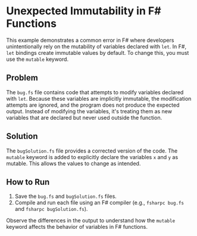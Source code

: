 # Unexpected Immutability in F# Functions

This example demonstrates a common error in F# where developers unintentionally rely on the mutability of variables declared with `let`.  In F#, `let` bindings create immutable values by default.  To change this, you must use the `mutable` keyword.

## Problem

The `bug.fs` file contains code that attempts to modify variables declared with `let`.  Because these variables are implicitly immutable, the modification attempts are ignored, and the program does not produce the expected output.  Instead of modifying the variables, it's treating them as new variables that are declared but never used outside the function.

## Solution

The `bugSolution.fs` file provides a corrected version of the code. The `mutable` keyword is added to explicitly declare the variables `x` and `y` as mutable. This allows the values to change as intended. 

## How to Run

1.  Save the `bug.fs` and `bugSolution.fs` files.
2.  Compile and run each file using an F# compiler (e.g., `fsharpc bug.fs` and `fsharpc bugSolution.fs`). 

Observe the differences in the output to understand how the `mutable` keyword affects the behavior of variables in F# functions.